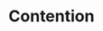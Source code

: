 ---
pid: RS10
title: Contention
location_transcription: City Hall Courtyard
zipcode: '19146'
outside_phl: 
neighborhood: Graduate Hospital,Naval Square,Southwest Center City
age: '48'
age_range: 40-49
instagram: 
image_file_name: RS_10.jpg
proposal_transcription: Giant hole to represent money and faith in city government
  lost to endless corruption scandals
topic: Unknown
topic_summary: '0'
type: Other No Form
keywords_other: 
credit: Brett Mandel
image_labels: 
twitter: "@BrettMandel"
facebook: 
permalink: "/monuments/rs10/"
layout: item-page
---
